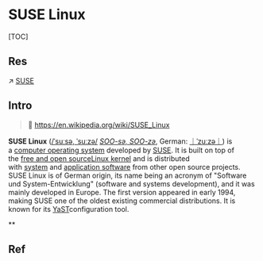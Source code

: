 # SUSE Linux

[TOC]



## Res
↗ [SUSE](../../../../../Electronics%20&%20Information%20Technologies%20Business%20Fields%20Research/Software%20Industry%20&%20Providers/System%20Level%20Software%20Providers/SUSE.md)



## Intro
> 🔗 https://en.wikipedia.org/wiki/SUSE_Linux

**SUSE Linux** ([/ˈsuːsə, ˈsuːzə/](https://en.wikipedia.org/wiki/Help:IPA/English "Help:IPA/English") [_SOO-sə, SOO-zə_](https://en.wikipedia.org/wiki/Help:Pronunciation_respelling_key "Help:Pronunciation respelling key"), German: [｜ˈzuːzə｜](https://en.wikipedia.org/wiki/Help:IPA/Standard_German "Help:IPA/Standard German")) is a [computer operating system](https://en.wikipedia.org/wiki/Computer_operating_system "Computer operating system") developed by [SUSE](https://en.wikipedia.org/wiki/SUSE "SUSE"). It is built on top of the [free and open source](https://en.wikipedia.org/wiki/Free_and_open_source "Free and open source")[Linux kernel](https://en.wikipedia.org/wiki/Linux_kernel "Linux kernel") and is distributed with [system](https://en.wikipedia.org/wiki/System_software "System software") and [application software](https://en.wikipedia.org/wiki/Application_software "Application software") from other open source projects. SUSE Linux is of German origin, its name being an acronym of "Software und System-Entwicklung" (software and systems development), and it was mainly developed in Europe. The first version appeared in early 1994, making SUSE one of the oldest existing commercial distributions. It is known for its [YaST](https://en.wikipedia.org/wiki/YaST "YaST")configuration tool.

**

## Ref

